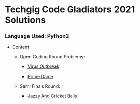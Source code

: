 # Techgig Code Gladiators 2021 Solutions

### Language Used: Python3

* Content:
      
   * Open Coding Round Problems:
                                 
        * <a href ="https://github.com/sreelakshmig009/CompetitiveProgrammingQuestionBank/blob/techgig/Techgig%20Code%20Gladiators%202021/open%20round/virus_outbreak.md">Virus Outbreak</a>

        * <a href="https://github.com/sreelakshmig009/CompetitiveProgrammingQuestionBank/blob/techgig/Techgig%20Code%20Gladiators%202021/open%20round/prime_game.md">Prime Game</a>
     
   * Semi Finals Round:
    
        * <a href="https://github.com/sreelakshmig009/CompetitiveProgrammingQuestionBank/blob/techgig/Techgig%20Code%20Gladiators%202021/semifinals/jazzy%20and%20cricket%20balls.md">Jazzy And Cricket Balls</a>
